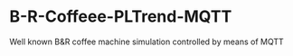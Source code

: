 # B-R-Coffeee-PLTrend-MQTT
Well known B&amp;R coffee machine simulation controlled by means of MQTT 
